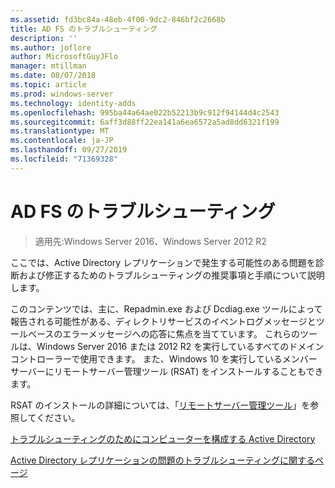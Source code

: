 ```yaml
---
ms.assetid: fd3bc84a-48eb-4f00-9dc2-846bf2c2668b
title: AD FS のトラブルシューティング
description: ''
ms.author: joflore
author: MicrosoftGuyJFlo
manager: mtillman
ms.date: 08/07/2018
ms.topic: article
ms.prod: windows-server
ms.technology: identity-adds
ms.openlocfilehash: 995ba44a64ae022b52213b9c912f94144d4c2543
ms.sourcegitcommit: 6aff3d88ff22ea141a6ea6572a5ad8dd6321f199
ms.translationtype: MT
ms.contentlocale: ja-JP
ms.lasthandoff: 09/27/2019
ms.locfileid: "71369328"
---
```

# <a name="ad-ds-troubleshooting"></a>AD FS のトラブルシューティング

>適用先:Windows Server 2016、Windows Server 2012 R2

ここでは、Active Directory レプリケーションで発生する可能性のある問題を診断および修正するためのトラブルシューティングの推奨事項と手順について説明します。

このコンテンツでは、主に、Repadmin.exe および Dcdiag.exe ツールによって報告される可能性がある、ディレクトリサービスのイベントログメッセージとツールベースのエラーメッセージへの応答に焦点を当てています。 これらのツールは、Windows Server 2016 または 2012 R2 を実行しているすべてのドメインコントローラーで使用できます。 また、Windows 10 を実行しているメンバーサーバーにリモートサーバー管理ツール (RSAT) をインストールすることもできます。

RSAT のインストールの詳細については、「[リモートサーバー管理ツール](https://docs.microsoft.com/windows-server/remote/remote-server-administration-tools)」を参照してください。

[トラブルシューティングのためにコンピューターを構成する Active Directory](../manage/troubleshoot/Configuring-a-Computer-for-Troubleshooting.md)

[Active Directory レプリケーションの問題のトラブルシューティングに関するページ](../manage/troubleshoot/Troubleshooting-Active-Directory-Replication-Problems.md)
